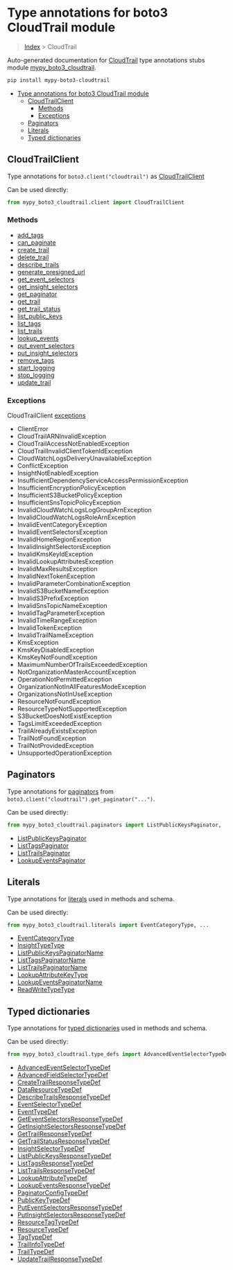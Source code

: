 # Type annotations for boto3 CloudTrail module

> [Index](..) > CloudTrail

Auto-generated documentation for
[CloudTrail](https://boto3.amazonaws.com/v1/documentation/api/latest/reference/services/cloudtrail.html#CloudTrail)
type annotations stubs module
[mypy_boto3_cloudtrail](https://pypi.org/project/mypy-boto3-cloudtrail/).

```bash
pip install mypy-boto3-cloudtrail
```

- [Type annotations for boto3 CloudTrail module](#type-annotations-for-boto3-cloudtrail-module)
  - [CloudTrailClient](#cloudtrailclient)
    - [Methods](#methods)
    - [Exceptions](#exceptions)
  - [Paginators](#paginators)
  - [Literals](#literals)
  - [Typed dictionaries](#typed-dictionaries)

## CloudTrailClient

Type annotations for `boto3.client("cloudtrail")` as
[CloudTrailClient](./client.md)

Can be used directly:

```python
from mypy_boto3_cloudtrail.client import CloudTrailClient
```

### Methods

- [add_tags](./client.md#add_tags)
- [can_paginate](./client.md#can_paginate)
- [create_trail](./client.md#create_trail)
- [delete_trail](./client.md#delete_trail)
- [describe_trails](./client.md#describe_trails)
- [generate_presigned_url](./client.md#generate_presigned_url)
- [get_event_selectors](./client.md#get_event_selectors)
- [get_insight_selectors](./client.md#get_insight_selectors)
- [get_paginator](./client.md#get_paginator)
- [get_trail](./client.md#get_trail)
- [get_trail_status](./client.md#get_trail_status)
- [list_public_keys](./client.md#list_public_keys)
- [list_tags](./client.md#list_tags)
- [list_trails](./client.md#list_trails)
- [lookup_events](./client.md#lookup_events)
- [put_event_selectors](./client.md#put_event_selectors)
- [put_insight_selectors](./client.md#put_insight_selectors)
- [remove_tags](./client.md#remove_tags)
- [start_logging](./client.md#start_logging)
- [stop_logging](./client.md#stop_logging)
- [update_trail](./client.md#update_trail)

### Exceptions

CloudTrailClient [exceptions](./client.md#exceptions)

- ClientError
- CloudTrailARNInvalidException
- CloudTrailAccessNotEnabledException
- CloudTrailInvalidClientTokenIdException
- CloudWatchLogsDeliveryUnavailableException
- ConflictException
- InsightNotEnabledException
- InsufficientDependencyServiceAccessPermissionException
- InsufficientEncryptionPolicyException
- InsufficientS3BucketPolicyException
- InsufficientSnsTopicPolicyException
- InvalidCloudWatchLogsLogGroupArnException
- InvalidCloudWatchLogsRoleArnException
- InvalidEventCategoryException
- InvalidEventSelectorsException
- InvalidHomeRegionException
- InvalidInsightSelectorsException
- InvalidKmsKeyIdException
- InvalidLookupAttributesException
- InvalidMaxResultsException
- InvalidNextTokenException
- InvalidParameterCombinationException
- InvalidS3BucketNameException
- InvalidS3PrefixException
- InvalidSnsTopicNameException
- InvalidTagParameterException
- InvalidTimeRangeException
- InvalidTokenException
- InvalidTrailNameException
- KmsException
- KmsKeyDisabledException
- KmsKeyNotFoundException
- MaximumNumberOfTrailsExceededException
- NotOrganizationMasterAccountException
- OperationNotPermittedException
- OrganizationNotInAllFeaturesModeException
- OrganizationsNotInUseException
- ResourceNotFoundException
- ResourceTypeNotSupportedException
- S3BucketDoesNotExistException
- TagsLimitExceededException
- TrailAlreadyExistsException
- TrailNotFoundException
- TrailNotProvidedException
- UnsupportedOperationException

## Paginators

Type annotations for [paginators](./paginators.md) from
`boto3.client("cloudtrail").get_paginator("...")`.

Can be used directly:

```python
from mypy_boto3_cloudtrail.paginators import ListPublicKeysPaginator, ...
```

- [ListPublicKeysPaginator](./paginators.md#listpublickeyspaginator)
- [ListTagsPaginator](./paginators.md#listtagspaginator)
- [ListTrailsPaginator](./paginators.md#listtrailspaginator)
- [LookupEventsPaginator](./paginators.md#lookupeventspaginator)

## Literals

Type annotations for [literals](./literals.md) used in methods and schema.

Can be used directly:

```python
from mypy_boto3_cloudtrail.literals import EventCategoryType, ...
```

- [EventCategoryType](./literals.md#eventcategorytype)
- [InsightTypeType](./literals.md#insighttypetype)
- [ListPublicKeysPaginatorName](./literals.md#listpublickeyspaginatorname)
- [ListTagsPaginatorName](./literals.md#listtagspaginatorname)
- [ListTrailsPaginatorName](./literals.md#listtrailspaginatorname)
- [LookupAttributeKeyType](./literals.md#lookupattributekeytype)
- [LookupEventsPaginatorName](./literals.md#lookupeventspaginatorname)
- [ReadWriteTypeType](./literals.md#readwritetypetype)

## Typed dictionaries

Type annotations for [typed dictionaries](./type_defs.md) used in methods and
schema.

Can be used directly:

```python
from mypy_boto3_cloudtrail.type_defs import AdvancedEventSelectorTypeDef, ...
```

- [AdvancedEventSelectorTypeDef](./type_defs.md#advancedeventselectortypedef)
- [AdvancedFieldSelectorTypeDef](./type_defs.md#advancedfieldselectortypedef)
- [CreateTrailResponseTypeDef](./type_defs.md#createtrailresponsetypedef)
- [DataResourceTypeDef](./type_defs.md#dataresourcetypedef)
- [DescribeTrailsResponseTypeDef](./type_defs.md#describetrailsresponsetypedef)
- [EventSelectorTypeDef](./type_defs.md#eventselectortypedef)
- [EventTypeDef](./type_defs.md#eventtypedef)
- [GetEventSelectorsResponseTypeDef](./type_defs.md#geteventselectorsresponsetypedef)
- [GetInsightSelectorsResponseTypeDef](./type_defs.md#getinsightselectorsresponsetypedef)
- [GetTrailResponseTypeDef](./type_defs.md#gettrailresponsetypedef)
- [GetTrailStatusResponseTypeDef](./type_defs.md#gettrailstatusresponsetypedef)
- [InsightSelectorTypeDef](./type_defs.md#insightselectortypedef)
- [ListPublicKeysResponseTypeDef](./type_defs.md#listpublickeysresponsetypedef)
- [ListTagsResponseTypeDef](./type_defs.md#listtagsresponsetypedef)
- [ListTrailsResponseTypeDef](./type_defs.md#listtrailsresponsetypedef)
- [LookupAttributeTypeDef](./type_defs.md#lookupattributetypedef)
- [LookupEventsResponseTypeDef](./type_defs.md#lookupeventsresponsetypedef)
- [PaginatorConfigTypeDef](./type_defs.md#paginatorconfigtypedef)
- [PublicKeyTypeDef](./type_defs.md#publickeytypedef)
- [PutEventSelectorsResponseTypeDef](./type_defs.md#puteventselectorsresponsetypedef)
- [PutInsightSelectorsResponseTypeDef](./type_defs.md#putinsightselectorsresponsetypedef)
- [ResourceTagTypeDef](./type_defs.md#resourcetagtypedef)
- [ResourceTypeDef](./type_defs.md#resourcetypedef)
- [TagTypeDef](./type_defs.md#tagtypedef)
- [TrailInfoTypeDef](./type_defs.md#trailinfotypedef)
- [TrailTypeDef](./type_defs.md#trailtypedef)
- [UpdateTrailResponseTypeDef](./type_defs.md#updatetrailresponsetypedef)
